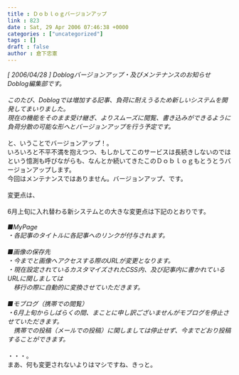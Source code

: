 ```yaml
---
title : Ｄｏｂｌｏｇバージョンアップ
link : 823
date : Sat, 29 Apr 2006 07:46:38 +0000
categories : ["uncategorized"]
tags : []
draft : false
author : 倉下忠憲
---
```


<I>[ 2006/04/28 ] Doblogバージョンアップ・及びメンテナンスのお知らせ<BR>Doblog編集部です。<BR><BR>このたび、Doblogでは増加する記事、負荷に耐えうるため新しいシステムを開発してまいりました。<BR>現在の機能をそのまま受け継ぎ、よりスムーズに閲覧、書き込みができるように<BR>負荷分散の可能な形へとバージョンアップを行う予定です。</I><BR><BR>と、いうことでバージョンアップ！。<BR>いろいろと不平不満を抱えつつ、もしかしてこのサービスは長続きしないのではという憶測も呼びながらも、なんとか続いてきたこのＤｏｂｌｏｇもとうとうバージョンアップします。<BR>今回はメンテナンスではありません。バージョンアップ、です。<BR><BR>変更点は、<BR><BR>6月上旬に入れ替わる新システムとの大きな変更点は下記のとおりです。<BR><BR><I>■MyPage<BR>・各記事のタイトルに各記事へのリンクが付与されます。<BR><BR>■画像の保存先<BR>・今までと画像へアクセスする際のURLが変更となります。<BR>・現在設定されているカスタマイズされたCSS内、及び記事内に書かれているURLに関しましては<BR>　移行の際に自動的に変換させていただきます。<BR><BR>■モブログ（携帯での閲覧）<BR>・6月上旬からしばらくの間、まことに申し訳ございませんがモブログを停止させていただきます。<BR>　携帯での投稿（メールでの投稿）に関しましては停止せず、今までどおり投稿することができます。</I><BR><BR>・・・。<BR>まあ、何も変更されないよりはマシですね、きっと。<br><br>
